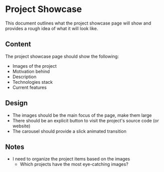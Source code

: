 # Project Showcase

This document outlines what the project showcase page will show and provides a rough idea of what it will look like.

## Content

The project showcase page should show the following:

- Images of the project
- Motivation behind
- Description
- Technologies stack
- Current features

## Design

- The images should be the main focus of the page, make them large
- There should be an explicit button to visit the project's source code (or website)
- The carousel should provide a slick animated transition

## Notes

- I need to organize the project items based on the images
  - Which projects have the most eye-catching images?

